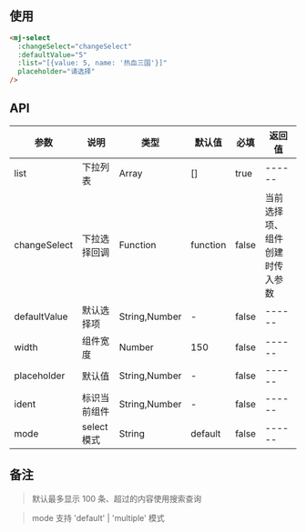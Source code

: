 <!--
 * @Description: select组件使用文档
 * @Author: panrui
 * @Date: 2021-06-03 12:09:11
 * @LastEditTime: 2021-09-30 11:45:29
 * @LastEditors: panrui
 * 不忘初心,不负梦想
-->

## 使用

```html
<mj-select
  :changeSelect="changeSelect"
  :defaultValue="5"
  :list="[{value: 5, name: '热血三国'}]"
  placeholder="请选择"
/>
```

## API

| 参数         | 说明         | 类型          | 默认值   | 必填  | 返回值                         |
| ------------ | ------------ | ------------- | -------- | ----- | ------------------------------ |
| list         | 下拉列表     | Array         | []       | true  | ------                         |
| changeSelect | 下拉选择回调 | Function      | function | false | 当前选择项、组件创建时传入参数 |
| defaultValue | 默认选择项   | String,Number | -        | false | ------                         |
| width        | 组件宽度     | Number        | 150      | false | ------                         |
| placeholder  | 默认值       | String,Number | -        | false | ------                         |
| ident        | 标识当前组件 | String,Number | -        | false | ------                         |
| mode         | select 模式  | String        | default  | false | ------                         |

## 备注

> 默认最多显示 100 条、超过的内容使用搜索查询

> mode 支持 'default' | 'multiple' 模式
